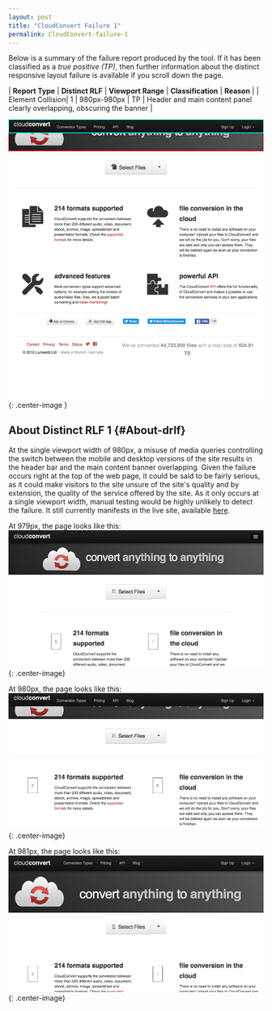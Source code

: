 ```yaml
---
layout: post
title: "CloudConvert Failure 1"
permalink: CloudConvert-failure-1
---
```

Below is a summary of the failure report produced by the tool. If it has been classified as a *true positive (TP)*, then further information about the distinct responsive layout failure is available if you scroll down the page.

| **Report Type** | **Distinct RLF** | **Viewport Range** | **Classification** | **Reason** |
| Element Collision| 1 | 980px-980px | TP | Header and main content panel clearly overlapping, obscuring the banner | 

![Screenshot of the fault](../assets/images/CloudConvert/fault1/overlapWidth980.png){: .center-image }

## About Distinct RLF 1 {#About-drlf}

At the single viewport width of 980px, a misuse of media queries controlling the switch between the mobile and desktop versions of the site results in the header bar and the main content banner overlapping. Given the failure occurs right at the top of the web page, it could be said to be fairly serious, as it could make visitors to the site unsure of the site's quality and by extension, the quality of the service offered by the site. As it only occurs at a single viewport width, manual testing would be highly unlikely to detect the failure. It still currently manifests in the live site, available [here](http://cloudconvert.com).

At 979px, the page looks like this:
![979px](../assets/good-bad/rlf1/979.png){: .center-image}

At 980px, the page looks like this:
![980px](../assets/good-bad/rlf1/980.png){: .center-image}

At 981px, the page looks like this:
![981px](../assets/good-bad/rlf1/981.png){: .center-image}
